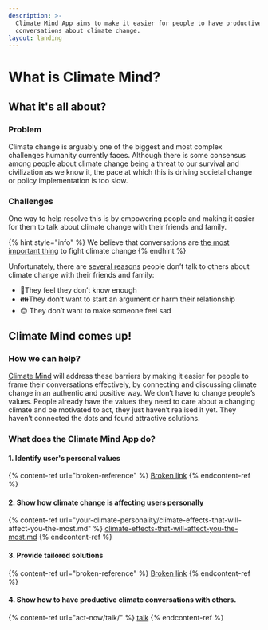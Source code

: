 ```yaml
---
description: >-
  Climate Mind App aims to make it easier for people to have productive
  conversations about climate change.
layout: landing
---
```


# What is Climate Mind?

## **What it's all about?**

### **Problem**

Climate change is arguably one of the biggest and most complex challenges humanity currently faces. Although there is some consensus among people about climate change being a threat to our survival and civilization as we know it, the pace at which this is driving societal change or policy implementation is too slow.&#x20;

### **Challenges**

One way to help resolve this is by empowering people and making it easier for them to talk about climate change with their friends and family.&#x20;

{% hint style="info" %}
We believe that conversations are [the most important thing](https://www.youtube.com/watch?v=-BvcToPZCLI) to fight climate change
{% endhint %}

Unfortunately, there are [several reasons](https://climatecommunication.yale.edu/news-events/attaining-meaningful-outcomes-from-conversations-on-climate/?mc\_cid=68964df70a\&mc\_eid=b33ed782a5) people don’t talk to others about climate change with their friends and family:

* :brain:They feel they don’t know enough
* :family:They don’t want to start an argument or harm their relationship
* 😔 They don’t want to make someone feel sad &#x20;

## Climate Mind comes up!

### How we can help?&#x20;

[Climate Mind](https://climatemind.org/) will address these barriers by making it easier for people to frame their conversations effectively, by connecting and discussing climate change in an authentic and positive way. We don’t have to change people’s values. People already have the values they need to care about a changing climate and be motivated to act, they just haven’t realised it yet. They haven’t connected the dots and found attractive solutions.

### What does the Climate Mind App do?

#### 1. Identify user's personal values

{% content-ref url="broken-reference" %}
[Broken link](broken-reference)
{% endcontent-ref %}

#### **2**. Show how climate change is affecting users personally

{% content-ref url="your-climate-personality/climate-effects-that-will-affect-you-the-most.md" %}
[climate-effects-that-will-affect-you-the-most.md](your-climate-personality/climate-effects-that-will-affect-you-the-most.md)
{% endcontent-ref %}

#### 3. Provide tailored solutions

{% content-ref url="broken-reference" %}
[Broken link](broken-reference)
{% endcontent-ref %}

#### 4. Show how to have productive climate conversations with others.

{% content-ref url="act-now/talk/" %}
[talk](act-now/talk/)
{% endcontent-ref %}

